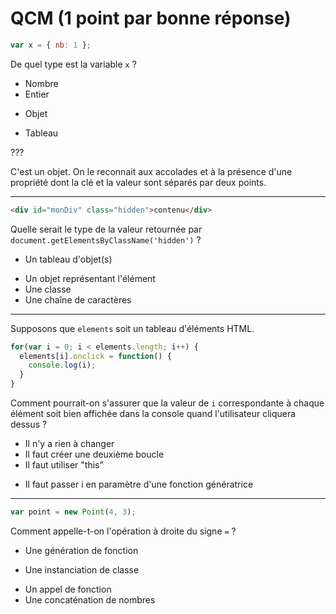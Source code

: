 # QCM (1 point par bonne réponse)

```js
var x = { nb: 1 };
```

De quel type est la variable `x` ?

- Nombre
- Entier
* Objet
- Tableau

???

C'est un objet. On le reconnait aux accolades et à la présence d'une propriété dont la clé et la valeur sont séparés par deux points.

---

```html
<div id="monDiv" class="hidden">contenu</div>
```

Quelle serait le type de la valeur retournée par `document.getElementsByClassName('hidden')` ?

* Un tableau d'objet(s)
- Un objet représentant l'élément
- Une classe
- Une chaîne de caractères

---

Supposons que `elements` soit un tableau d'éléments HTML.

```js
for(var i = 0; i < elements.length; i++) {
  elements[i].onclick = function() {
    console.log(i);
  }
}
```

Comment pourrait-on s'assurer que la valeur de `i` correspondante à chaque élément soit bien affichée dans la console quand l'utilisateur cliquera dessus ?

- Il n'y a rien à changer
- Il faut créer une deuxième boucle
- Il faut utiliser "this"
* Il faut passer i en paramètre d'une fonction génératrice

---

```js
var point = new Point(4, 3);
```

Comment appelle-t-on l'opération à droite du signe `=` ?

- Une génération de fonction
* Une instanciation de classe
- Un appel de fonction
- Une concaténation de nombres
